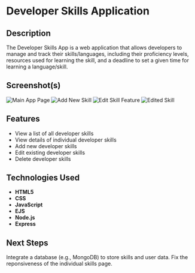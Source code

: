 # Developer Skills Application

## Description
The Developer Skills App is a web application that allows developers to manage and track their skills/languages, including their proficiency levels, resources used for learning the skill, and a deadline to set a given time for learning a language/skill.

## Screenshot(s)

![Main App Page](https://github.com/Elder-Xeno/express-dev-skills/assets/116142253/8672715f-8445-471a-aa54-96bdf33f789d)
![Add New Skill](https://github.com/Elder-Xeno/express-dev-skills/assets/116142253/e4186b93-965a-4744-899d-062d0ca38db4)
![Edit Skill Feature](https://github.com/Elder-Xeno/express-dev-skills/assets/116142253/90bae3f8-431a-420d-99d5-7175daea774e)
![Edited Skill](https://github.com/Elder-Xeno/express-dev-skills/assets/116142253/a3956264-1158-4f93-86ff-d6762d666500)


## Features

- View a list of all developer skills
- View details of individual developer skills
- Add new developer skills
- Edit existing developer skills
- Delete developer skills

## Technologies Used

- **HTML5**
- **CSS**
- **JavaScript**
- **EJS**
- **Node.js**
- **Express**

## Next Steps

Integrate a database (e.g., MongoDB) to store skills and user data.
Fix the reponsiveness of the individual skills page.
